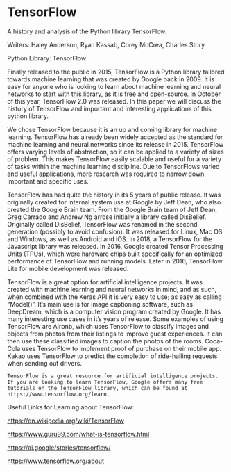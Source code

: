 # TensorFlow
A history and analysis of the Python library TensorFlow.
&nbsp;

Writers: Haley Anderson, Ryan Kassab, Corey McCrea, Charles Story
&nbsp;

Python Library: TensorFlow

Finally released to the public in 2015, TensorFlow is a Python library tailored towards machine learning that was created by Google back in 2009. It is easy for anyone who is looking to learn about machine learning and neural networks to start with this library, as it is free and open-source. In October of this year, TensorFlow 2.0 was released. In this paper we will discuss the history of TensorFlow and important and interesting applications of this python library.

We chose TensorFlow because it is an up and coming library for machine learning. TensorFlow has already been widely accepted as the standard for machine learning and neural networks since its release in 2015. TensorFlow offers varying levels of abstraction, so it can be applied to a variety of sizes of problem. This makes TensorFlow easily scalable and useful for a variety of tasks within the machine learning discipline. Due to TensorFlows varied and useful applications, more research was required to narrow down important and specific uses. 

TensorFlow has had quite the history in its 5 years of public release. It was originally created for internal system use at Google by Jeff Dean, who also created the Google Brain team. From the Google Brain team of Jeff Dean, Greg Carrado and Andrew Ng arrose initially a library called DisBelief. Originally called DisBelief, TensorFlow was renamed in the second generation (possibly to avoid confusion). It was released for Linux, Mac OS and Windows, as well as Android and iOS. In 2018, a TensorFlow for the Javascript library was released. In 2016,  Google created Tensor Processing Units (TPUs), which were hardware chips built specifically for an optimized performance of TensorFlow and running models. Later in 2016, TensorFlow Lite for mobile development was released.

TensorFlow is a great option for artificial intelligence projects. It was created with machine learning and neural networks in mind, and as such, when combined with the Keras API it is very easy to use; as easy as calling “Model()”. It’s main use is for image captioning software, such as DeepDream, which is a computer vision program created by Google. It has many interesting use cases in it’s years of release. Some examples of using TensorFlow are Airbnb, which uses TensorFlow to classify images and objects from photos from their listings to improve guest experiences. It can then use these classified images to caption the photos of the rooms. Coca-Cola uses TensorFlow to implement proof of purchase on their mobile app. Kakao uses TensorFlow to predict the completion of ride-hailing requests when sending out drivers. 

	TensorFlow is a great resource for artificial intelligence projects. If you are looking to learn TensorFlow, Google offers many free tutorials on the TensorFlow library, which can be found at https://www.tensorflow.org/learn.


Useful Links for Learning about TensorFlow:

https://en.wikipedia.org/wiki/TensorFlow

https://www.guru99.com/what-is-tensorflow.html

https://ai.google/stories/tensorflow/

https://www.tensorflow.org/about
